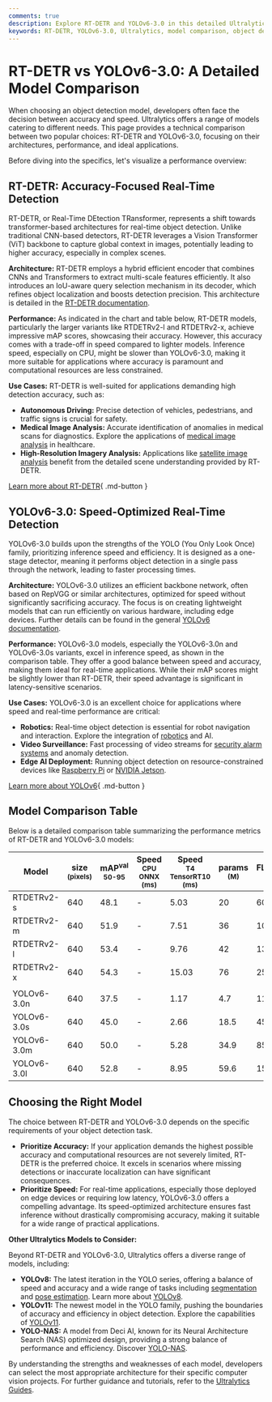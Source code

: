 ```yaml
---
comments: true
description: Explore RT-DETR and YOLOv6-3.0 in this detailed Ultralytics guide. Compare accuracy, speed, and applications to select the best model for your needs.
keywords: RT-DETR, YOLOv6-3.0, Ultralytics, model comparison, object detection, real-time detection, accuracy vs speed, computer vision
---
```


# RT-DETR vs YOLOv6-3.0: A Detailed Model Comparison

When choosing an object detection model, developers often face the decision between accuracy and speed. Ultralytics offers a range of models catering to different needs. This page provides a technical comparison between two popular choices: RT-DETR and YOLOv6-3.0, focusing on their architectures, performance, and ideal applications.

Before diving into the specifics, let's visualize a performance overview:

<script async src="https://cdn.jsdelivr.net/npm/chart.js@3.9.1/dist/chart.min.js"></script>
<script defer src="../../javascript/benchmark.js"></script>

<canvas id="modelComparisonChart" width="1024" height="400" active-models='["RTDETRv2", "YOLOv6-3.0"]'></canvas>

## RT-DETR: Accuracy-Focused Real-Time Detection

RT-DETR, or Real-Time DEtection TRansformer, represents a shift towards transformer-based architectures for real-time object detection. Unlike traditional CNN-based detectors, RT-DETR leverages a Vision Transformer (ViT) backbone to capture global context in images, potentially leading to higher accuracy, especially in complex scenes.

**Architecture:** RT-DETR employs a hybrid efficient encoder that combines CNNs and Transformers to extract multi-scale features efficiently. It also introduces an IoU-aware query selection mechanism in its decoder, which refines object localization and boosts detection precision. This architecture is detailed in the [RT-DETR documentation](https://docs.ultralytics.com/models/rtdetr/).

**Performance:** As indicated in the chart and table below, RT-DETR models, particularly the larger variants like RTDETRv2-l and RTDETRv2-x, achieve impressive mAP scores, showcasing their accuracy. However, this accuracy comes with a trade-off in speed compared to lighter models. Inference speed, especially on CPU, might be slower than YOLOv6-3.0, making it more suitable for applications where accuracy is paramount and computational resources are less constrained.

**Use Cases:** RT-DETR is well-suited for applications demanding high detection accuracy, such as:

- **Autonomous Driving:** Precise detection of vehicles, pedestrians, and traffic signs is crucial for safety.
- **Medical Image Analysis:** Accurate identification of anomalies in medical scans for diagnostics. Explore the applications of [medical image analysis](https://www.ultralytics.com/glossary/medical-image-analysis) in healthcare.
- **High-Resolution Imagery Analysis:** Applications like [satellite image analysis](https://www.ultralytics.com/glossary/satellite-image-analysis) benefit from the detailed scene understanding provided by RT-DETR.

[Learn more about RT-DETR](https://docs.ultralytics.com/models/rtdetr/){ .md-button }

## YOLOv6-3.0: Speed-Optimized Real-Time Detection

YOLOv6-3.0 builds upon the strengths of the YOLO (You Only Look Once) family, prioritizing inference speed and efficiency. It is designed as a one-stage detector, meaning it performs object detection in a single pass through the network, leading to faster processing times.

**Architecture:** YOLOv6-3.0 utilizes an efficient backbone network, often based on RepVGG or similar architectures, optimized for speed without significantly sacrificing accuracy. The focus is on creating lightweight models that can run efficiently on various hardware, including edge devices. Further details can be found in the general [YOLOv6 documentation](https://docs.ultralytics.com/models/yolov6/).

**Performance:** YOLOv6-3.0 models, especially the YOLOv6-3.0n and YOLOv6-3.0s variants, excel in inference speed, as shown in the comparison table. They offer a good balance between speed and accuracy, making them ideal for real-time applications. While their mAP scores might be slightly lower than RT-DETR, their speed advantage is significant in latency-sensitive scenarios.

**Use Cases:** YOLOv6-3.0 is an excellent choice for applications where speed and real-time performance are critical:

- **Robotics:** Real-time object detection is essential for robot navigation and interaction. Explore the integration of [robotics](https://www.ultralytics.com/glossary/robotics) and AI.
- **Video Surveillance:** Fast processing of video streams for [security alarm systems](https://docs.ultralytics.com/guides/security-alarm-system/) and anomaly detection.
- **Edge AI Deployment:** Running object detection on resource-constrained devices like [Raspberry Pi](https://docs.ultralytics.com/guides/raspberry-pi/) or [NVIDIA Jetson](https://docs.ultralytics.com/guides/nvidia-jetson/).

[Learn more about YOLOv6](https://docs.ultralytics.com/models/yolov6/){ .md-button }

## Model Comparison Table

Below is a detailed comparison table summarizing the performance metrics of RT-DETR and YOLOv6-3.0 models:

| Model       | size<br><sup>(pixels) | mAP<sup>val<br>50-95 | Speed<br><sup>CPU ONNX<br>(ms) | Speed<br><sup>T4 TensorRT10<br>(ms) | params<br><sup>(M) | FLOPs<br><sup>(B) |
| ----------- | --------------------- | -------------------- | ------------------------------ | ----------------------------------- | ------------------ | ----------------- |
| RTDETRv2-s  | 640                   | 48.1                 | -                              | 5.03                                | 20                 | 60                |
| RTDETRv2-m  | 640                   | 51.9                 | -                              | 7.51                                | 36                 | 100               |
| RTDETRv2-l  | 640                   | 53.4                 | -                              | 9.76                                | 42                 | 136               |
| RTDETRv2-x  | 640                   | 54.3                 | -                              | 15.03                               | 76                 | 259               |
|             |                       |                      |                                |                                     |                    |                   |
| YOLOv6-3.0n | 640                   | 37.5                 | -                              | 1.17                                | 4.7                | 11.4              |
| YOLOv6-3.0s | 640                   | 45.0                 | -                              | 2.66                                | 18.5               | 45.3              |
| YOLOv6-3.0m | 640                   | 50.0                 | -                              | 5.28                                | 34.9               | 85.8              |
| YOLOv6-3.0l | 640                   | 52.8                 | -                              | 8.95                                | 59.6               | 150.7             |

## Choosing the Right Model

The choice between RT-DETR and YOLOv6-3.0 depends on the specific requirements of your object detection task.

- **Prioritize Accuracy:** If your application demands the highest possible accuracy and computational resources are not severely limited, RT-DETR is the preferred choice. It excels in scenarios where missing detections or inaccurate localization can have significant consequences.
- **Prioritize Speed:** For real-time applications, especially those deployed on edge devices or requiring low latency, YOLOv6-3.0 offers a compelling advantage. Its speed-optimized architecture ensures fast inference without drastically compromising accuracy, making it suitable for a wide range of practical applications.

**Other Ultralytics Models to Consider:**

Beyond RT-DETR and YOLOv6-3.0, Ultralytics offers a diverse range of models, including:

- **YOLOv8:** The latest iteration in the YOLO series, offering a balance of speed and accuracy and a wide range of tasks including [segmentation](https://docs.ultralytics.com/tasks/segment/) and [pose estimation](https://docs.ultralytics.com/tasks/pose/). Learn more about [YOLOv8](https://docs.ultralytics.com/models/yolov8/).
- **YOLOv11:** The newest model in the YOLO family, pushing the boundaries of accuracy and efficiency in object detection. Explore the capabilities of [YOLOv11](https://docs.ultralytics.com/models/yolo11/).
- **YOLO-NAS:** A model from Deci AI, known for its Neural Architecture Search (NAS) optimized design, providing a strong balance of performance and efficiency. Discover [YOLO-NAS](https://docs.ultralytics.com/models/yolo-nas/).

By understanding the strengths and weaknesses of each model, developers can select the most appropriate architecture for their specific computer vision projects. For further guidance and tutorials, refer to the [Ultralytics Guides](https://docs.ultralytics.com/guides/).

